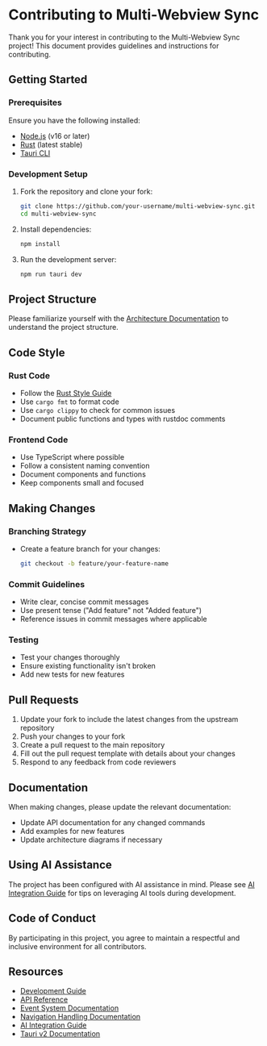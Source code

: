 # Contributing to Multi-Webview Sync

Thank you for your interest in contributing to the Multi-Webview Sync project! This document provides guidelines and instructions for contributing.

## Getting Started

### Prerequisites

Ensure you have the following installed:

- [Node.js](https://nodejs.org/) (v16 or later)
- [Rust](https://www.rust-lang.org/tools/install) (latest stable)
- [Tauri CLI](https://tauri.app/v2/guides/getting-started/setup/)

### Development Setup

1. Fork the repository and clone your fork:
   ```bash
   git clone https://github.com/your-username/multi-webview-sync.git
   cd multi-webview-sync
   ```

2. Install dependencies:
   ```bash
   npm install
   ```

3. Run the development server:
   ```bash
   npm run tauri dev
   ```

## Project Structure

Please familiarize yourself with the [Architecture Documentation](./architecture.md) to understand the project structure.

## Code Style

### Rust Code

- Follow the [Rust Style Guide](https://doc.rust-lang.org/1.0.0/style/README.html)
- Use `cargo fmt` to format code
- Use `cargo clippy` to check for common issues
- Document public functions and types with rustdoc comments

### Frontend Code

- Use TypeScript where possible
- Follow a consistent naming convention
- Document components and functions
- Keep components small and focused

## Making Changes

### Branching Strategy

- Create a feature branch for your changes:
  ```bash
  git checkout -b feature/your-feature-name
  ```

### Commit Guidelines

- Write clear, concise commit messages
- Use present tense ("Add feature" not "Added feature")
- Reference issues in commit messages where applicable

### Testing

- Test your changes thoroughly
- Ensure existing functionality isn't broken
- Add new tests for new features

## Pull Requests

1. Update your fork to include the latest changes from the upstream repository
2. Push your changes to your fork
3. Create a pull request to the main repository
4. Fill out the pull request template with details about your changes
5. Respond to any feedback from code reviewers

## Documentation

When making changes, please update the relevant documentation:

- Update API documentation for any changed commands
- Add examples for new features
- Update architecture diagrams if necessary

## Using AI Assistance

The project has been configured with AI assistance in mind. Please see [AI Integration Guide](./ai-integration.md) for tips on leveraging AI tools during development.

## Code of Conduct

By participating in this project, you agree to maintain a respectful and inclusive environment for all contributors.

## Resources

- [Development Guide](./development-guide.md)
- [API Reference](./api-reference.md)
- [Event System Documentation](./event-system.md)
- [Navigation Handling Documentation](./navigation-handling.md)
- [AI Integration Guide](./ai-integration.md)
- [Tauri v2 Documentation](https://tauri.app/v2/) 
